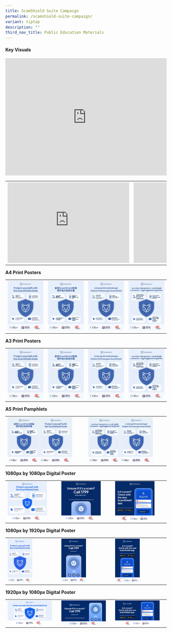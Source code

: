 ```yaml
---
title: ScamShield Suite Campaign
permalink: /scamshield-suite-campaign/
variant: tiptap
description: ""
third_nav_title: Public Education Materials
---
```

<h4><strong>Key Visuals</strong></h4>
<div class="iframe-wrapper">
<iframe height="365" width="100%" allowfullscreen="true" frameborder="0" src="https://www.youtube.com/embed/bIAo--B3V3A"></iframe>
</div>
<table style="minWidth: 50px">
<colgroup>
<col>
<col>
</colgroup>
<tbody>
<tr>
<th rowspan="1" colspan="1">
<div class="iframe-wrapper">
<iframe height="250" width="380" allowfullscreen="true" frameborder="0" src="https://www.youtube.com/embed/_R7UaqyOfEE"></iframe>
</div>
</th>
<th rowspan="1" colspan="1">
<div class="iframe-wrapper">
<iframe height="250" width="380" allowfullscreen="true" frameborder="0" src="https://www.youtube.com/embed/0bMrkBNMrdY"></iframe>
</div>
</th>
</tr>
</tbody>
</table>
<p><strong>A4 Print Posters</strong>
</p>
<table style="minWidth: 100px">
<colgroup>
<col>
<col>
<col>
<col>
</colgroup>
<tbody>
<tr>
<td rowspan="1" colspan="1"><a class="isomer-image-wrapper" href="/files/ScamShield%20Campaign/A4%20Suite%20Posters/ScamShield_Suite_A4_Eng.pdf"><img style="width: 100%" height="auto" width="100%" alt="" src="/images/ScamShield Suite Campaign/A4 Posters/ScamShield_Suite_A4_Eng.jpg"></a>
</td>
<td rowspan="1" colspan="1"><a class="isomer-image-wrapper" href="/files/ScamShield%20Campaign/A4%20Suite%20Posters/ScamShield_Suite_A4_Chi.pdf"><img style="width: 100%" height="auto" width="100%" alt="" src="/images/ScamShield Suite Campaign/A4 Posters/ScamShield_Suite_A4_Chi.jpg"></a>
</td>
<td rowspan="1" colspan="1"><a class="isomer-image-wrapper" href="/files/ScamShield%20Campaign/A4%20Suite%20Posters/ScamShield_Suite_A4_Mal.pdf"><img style="width: 100%" height="auto" width="100%" alt="" src="/images/ScamShield Suite Campaign/A4 Posters/ScamShield_Suite_A4_Mal.jpg"></a>
</td>
<td rowspan="1" colspan="1"><a class="isomer-image-wrapper" href="/files/ScamShield%20Campaign/A4%20Suite%20Posters/ScamShield_Suite_A4_Tam.pdf"><img style="width: 100%" height="auto" width="100%" alt="" src="/images/ScamShield Suite Campaign/A4 Posters/ScamShield_Suite_A4_Tam.jpg"></a>
</td>
</tr>
</tbody>
</table>
<p><strong>A3 Print Posters</strong>
</p>
<table style="minWidth: 100px">
<colgroup>
<col>
<col>
<col>
<col>
</colgroup>
<tbody>
<tr>
<td rowspan="1" colspan="1"><a class="isomer-image-wrapper" href="/files/ScamShield%20Campaign/A3%20Suite%20Posters/ScamShield_Suite_A3_Eng.pdf"><img style="width: 100%" height="auto" width="100%" alt="" src="/images/ScamShield Suite Campaign/A4 Posters/ScamShield_Suite_A4_Eng.jpg"></a>
</td>
<td rowspan="1" colspan="1"><a class="isomer-image-wrapper" href="/files/ScamShield%20Campaign/A3%20Suite%20Posters/ScamShield_Suite_A3_Chi.pdf"><img style="width: 100%" height="auto" width="100%" alt="" src="/images/ScamShield Suite Campaign/A4 Posters/ScamShield_Suite_A4_Chi.jpg"></a>
</td>
<td rowspan="1" colspan="1"><a class="isomer-image-wrapper" href="/files/ScamShield%20Campaign/A3%20Suite%20Posters/ScamShield_Suite_A3_Mal.pdf"><img style="width: 100%" height="auto" width="100%" alt="" src="/images/ScamShield Suite Campaign/A4 Posters/ScamShield_Suite_A4_Mal.jpg"></a>
</td>
<td rowspan="1" colspan="1"><a class="isomer-image-wrapper" href="/files/ScamShield%20Campaign/A3%20Suite%20Posters/ScamShield_Suite_A3_Tam.pdf"><img style="width: 100%" height="auto" width="100%" alt="" src="/images/ScamShield Suite Campaign/A4 Posters/ScamShield_Suite_A4_Tam.jpg"></a>
</td>
</tr>
</tbody>
</table>
<p><strong>A5 Print Pamphlets</strong>
</p>
<table style="minWidth: 50px">
<colgroup>
<col>
<col>
</colgroup>
<tbody>
<tr>
<td rowspan="1" colspan="1"><a class="isomer-image-wrapper" href="/files/ScamShield%20Campaign/A5%20Suite%20Posters/ScamShield_Suite_A5_Pamphlet_EngChi.pdf"><img style="width: 85%;" height="auto" width="100%" alt="" src="/images/ScamShield Suite/A5 Pamphlets/ScamShield_Suite_A5_Pamphlet_EngChi.jpg"></a>
</td>
<td rowspan="1" colspan="1"><a class="isomer-image-wrapper" href="/files/ScamShield%20Campaign/A5%20Suite%20Posters/ScamShield_Suite_A5_Pamphlet_MalTam.pdf"><img style="width: 85%;" height="auto" width="100%" alt="" src="/images/ScamShield Suite/A5 Pamphlets/ScamShield_Suite_A5_Pamphlet_MalTam.jpg"></a>
</td>
</tr>
</tbody>
</table>
<p><strong>1080px by 1080px Digital Poster</strong>
</p>
<table style="minWidth: 75px">
<colgroup>
<col>
<col>
<col>
</colgroup>
<tbody>
<tr>
<td rowspan="1" colspan="1"><a class="isomer-image-wrapper" href="/files/ScamShield%20Campaign/Digital%20Assets/ScamShield_Suite_1080x1080.pdf"><img style="width: 80%;" height="auto" width="100%" alt="" src="/images/ScamShield Suite/Digital Assets/ScamShield_Suite_1080x1080.jpg"></a>
</td>
<td rowspan="1" colspan="1"><a class="isomer-image-wrapper" href="/files/ScamShield%20Campaign/Digital%20Assets/ScamShield_1799_1080x1080.pdf"><img style="width: 80%;" height="auto" width="100%" alt="" src="/images/ScamShield Suite/Digital Assets/ScamShield_1799_1080X1080.jpg"></a>
</td>
<td rowspan="1" colspan="1"><a class="isomer-image-wrapper" href="/files/ScamShield%20Campaign/Digital%20Assets/ScamShield_App_1080x1080.pdf"><img style="width: 80%;" height="auto" width="100%" alt="" src="/images/ScamShield Suite/Digital Assets/ScamShield_App_1080x1080.jpg"></a>
</td>
</tr>
</tbody>
</table>
<p><strong>1080px by 1920px Digital Poster</strong>
</p>
<table style="minWidth: 75px">
<colgroup>
<col>
<col>
<col>
</colgroup>
<tbody>
<tr>
<td rowspan="1" colspan="1"><a class="isomer-image-wrapper" href="/files/ScamShield%20Campaign/Digital%20Assets/ScamShield_Suite_1080x1920.pdf"><img style="width: 50%;" height="auto" width="100%" alt="" src="/images/ScamShield Suite/Digital Assets/ScamShield_Suite_1080x1920.jpg"></a>
</td>
<td rowspan="1" colspan="1"><a class="isomer-image-wrapper" href="/files/ScamShield%20Campaign/Digital%20Assets/ScamShield_1799_1080x1920.pdf"><img style="width: 50%;" height="auto" width="100%" alt="" src="/images/ScamShield Suite/Digital Assets/ScamShield_1799_1080x1920.jpg"></a>
</td>
<td rowspan="1" colspan="1"><a class="isomer-image-wrapper" href="/files/ScamShield%20Campaign/Digital%20Assets/ScamShield_App_1080x1920.pdf"><img style="width: 50%;" height="auto" width="100%" alt="" src="/images/ScamShield Suite/Digital Assets/ScamShield_App_1080x1920.jpg"></a>
</td>
</tr>
</tbody>
</table>
<p><strong>1920px by 1080px Digital Poster</strong>
</p>
<table style="minWidth: 75px">
<colgroup>
<col>
<col>
<col>
</colgroup>
<tbody>
<tr>
<td rowspan="1" colspan="1"><a class="isomer-image-wrapper" href="/files/ScamShield%20Campaign/Digital%20Assets/ScamShield_Suite_1920x1080.pdf"><img style="width: 90%;" height="auto" width="100%" alt="" src="/images/ScamShield Suite/Digital Assets/ScamShield_Suite_1920X1080.jpg"></a>
</td>
<td rowspan="1" colspan="1"><a class="isomer-image-wrapper" href="/files/ScamShield%20Campaign/Digital%20Assets/ScamShield_1799_1920x1080.pdf"><img style="width: 90%;" height="auto" width="100%" alt="" src="/images/ScamShield Suite/Digital Assets/ScamShield_1799_1920X1080.jpg"></a>
</td>
<td rowspan="1" colspan="1"><a class="isomer-image-wrapper" href="/files/ScamShield%20Campaign/Digital%20Assets/ScamShield_App_1920x1080.pdf"><img style="width: 90%;" height="auto" width="100%" alt="" src="/images/ScamShield Suite/Digital Assets/ScamShield_App_1920x1080.jpg"></a>
</td>
</tr>
</tbody>
</table>
<p></p>
<p></p>
<p></p>
<p></p>